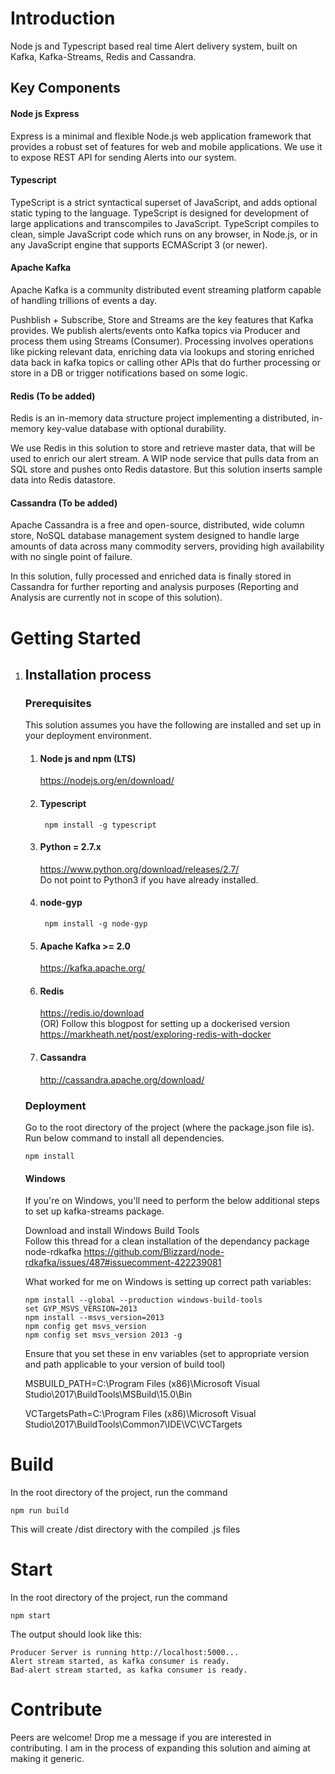 # Introduction 
Node js and Typescript based real time Alert delivery system, built on Kafka, Kafka-Streams, Redis and Cassandra. 

## Key Components

#### Node js Express
Express is a minimal and flexible Node.js web application framework that provides a robust set of features for web and mobile applications. We use it to expose REST API for sending Alerts into our system.

#### Typescript
TypeScript is a strict syntactical superset of JavaScript, and adds optional static typing to the language. TypeScript is designed for development of large applications and transcompiles to JavaScript. TypeScript compiles to clean, simple JavaScript code which runs on any browser, in Node.js, or in any JavaScript engine that supports ECMAScript 3 (or newer).

#### Apache Kafka
Apache Kafka is a community distributed event streaming platform capable of handling trillions of events a day. 

Pushblish + Subscribe, Store and Streams are the key features that Kafka provides. We publish alerts/events onto Kafka topics via Producer and process them using Streams (Consumer). Processing involves operations like picking relevant data, enriching data via lookups and storing enriched data back in kafka topics or calling other APIs that do further processing or store in a DB or trigger notifications based on some logic.

#### Redis (To be added)
Redis is an in-memory data structure project implementing a distributed, in-memory key-value database with optional durability. 

We use Redis in this solution to store and retrieve master data, that will be used to enrich our alert stream.  A WIP node service that pulls data from an SQL store and pushes onto Redis datastore. But this solution inserts sample data into Redis datastore.

#### Cassandra (To be added)
Apache Cassandra is a free and open-source, distributed, wide column store, NoSQL database management system designed to handle large amounts of data across many commodity servers, providing high availability with no single point of failure.

In this solution, fully processed and enriched data is finally stored in Cassandra for further reporting and analysis purposes (Reporting and Analysis are currently not in scope of this solution).


# Getting Started

1.	## Installation process
    ### Prerequisites
    This solution assumes you have the following are installed and set up in your deployment environment.
    1. #### Node js and npm (LTS)
        https://nodejs.org/en/download/
    2. #### Typescript 
            npm install -g typescript
    3. #### Python = 2.7.x
        https://www.python.org/download/releases/2.7/ </br>
        Do not point to Python3 if you have already installed.
    4. #### node-gyp
            npm install -g node-gyp
    5. #### Apache Kafka >= 2.0
        https://kafka.apache.org/ 
    6. #### Redis
        https://redis.io/download </br> 
        (OR) Follow this blogpost for setting up a dockerised version </br> https://markheath.net/post/exploring-redis-with-docker        
    7. #### Cassandra
        http://cassandra.apache.org/download/

    
    ### Deployment

    Go to the root directory of the project (where the package.json file is). Run below command to install all dependencies.

        npm install    

    #### Windows
    If you're on Windows, you'll need to perform the below additional steps to set up kafka-streams package.

    Download and install Windows Build Tools </br>
    Follow this thread for a clean installation of the dependancy package node-rdkafka
    https://github.com/Blizzard/node-rdkafka/issues/487#issuecomment-422239081

    What worked for me on Windows is setting up correct path variables:

        npm install --global --production windows-build-tools
        set GYP_MSVS_VERSION=2013
        npm install --msvs_version=2013
        npm config get msvs_version 
        npm config set msvs_version 2013 -g

    Ensure that you set these in env variables (set to appropriate version and path applicable to your version of build tool)

    MSBUILD_PATH=C:\Program Files (x86)\Microsoft Visual Studio\2017\BuildTools\MSBuild\15.0\Bin

    VCTargetsPath=C:\Program Files (x86)\Microsoft Visual Studio\2017\BuildTools\Common7\IDE\VC\VCTargets
       

# Build
In the root directory of the project, run the command </br>

    npm run build

This will create /dist directory with the compiled .js files

# Start
In the root directory of the project, run the command </br>

    npm start

The output should look like this:

    Producer Server is running http://localhost:5000...
    Alert stream started, as kafka consumer is ready.
    Bad-alert stream started, as kafka consumer is ready.

# Contribute
Peers are welcome! Drop me a message if you are interested in contributing. I am in the process of expanding this solution and aiming at making it generic.
